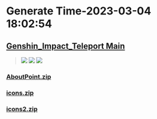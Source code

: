# Generate Time-2023-03-04 18:02:54

## [Genshin_Impact_Teleport Main](https://github.com/Sam5440/Genshin_Impact_Teleport)

>![](https://komarev.com/ghpvc/?username=done439)
>![](https://komarev.com/ghpvc/?username=done438)
>![](https://komarev.com/ghpvc/?username=done437)

### [AboutPoint.zip](https://raw.githubusercontent.com/Sam5440/Genshin_Impact_Teleport/download/OtherFile/img/AboutPoint.zip)

### [icons.zip](https://raw.githubusercontent.com/Sam5440/Genshin_Impact_Teleport/download/OtherFile/img/icons.zip)

### [icons2.zip](https://raw.githubusercontent.com/Sam5440/Genshin_Impact_Teleport/download/OtherFile/img/icons2.zip)

